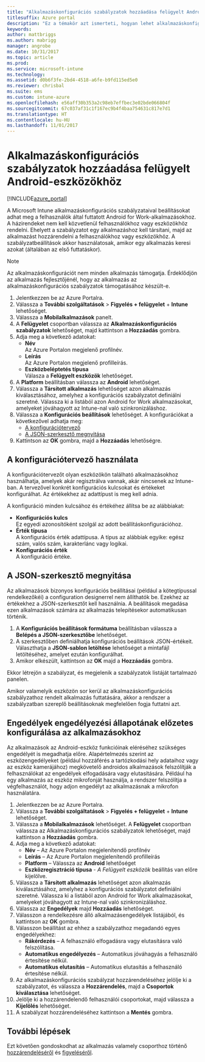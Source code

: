 ```yaml
---
title: "Alkalmazáskonfigurációs szabályzatok hozzáadása felügyelt Android-eszközökhöz | Microsoft Docs"
titlesuffix: Azure portal
description: "Ez a témakör azt ismerteti, hogyan lehet alkalmazáskonfigurációs szabályzatokkal konfigurációs adatokat szolgáltatni a futtatott Android for Work-alkalmazásoknak.”"
keywords: 
author: mattbriggs
ms.author: mabrigg
manager: angrobe
ms.date: 10/31/2017
ms.topic: article
ms.prod: 
ms.service: microsoft-intune
ms.technology: 
ms.assetid: d0b6f3fe-2bd4-4518-a6fe-b9fd115ed5e0
ms.reviewer: chrisbal
ms.suite: ems
ms.custom: intune-azure
ms.openlocfilehash: e56aff30b353a2c98eb7effbec3e02bde066804f
ms.sourcegitcommit: 67c037af31c1f167ec9b4f4baa754631c817e7d1
ms.translationtype: HT
ms.contentlocale: hu-HU
ms.lasthandoff: 11/01/2017
---
```

# <a name="add-app-configuration-policies-for-managed-android-devices"></a>Alkalmazáskonfigurációs szabályzatok hozzáadása felügyelt Android-eszközökhöz

[!INCLUDE[azure_portal](./includes/azure_portal.md)]

A Microsoft Intune alkalmazáskonfigurációs szabályzataival beállításokat adhat meg a felhasználók által futtatott Android for Work-alkalmazásokhoz. A házirendeket nem kell közvetlenül felhasználókhoz vagy eszközökhöz rendelni. Ehelyett a szabályzatot egy alkalmazáshoz kell társítani, majd az alkalmazást hozzárendelni a felhasználókhoz vagy eszközökhöz. A szabályzatbeállítások akkor használatosak, amikor egy alkalmazás keresi azokat (általában az első futtatáskor).

> [!Note]  
> Az alkalmazáskonfigurációt nem minden alkalmazás támogatja. Érdeklődjön az alkalmazás fejlesztőjénél, hogy az alkalmazás az alkalmazáskonfigurációs szabályzatok támogatásához készült-e.

1. Jelentkezzen be az Azure Portalra.
2. Válassza a **További szolgáltatások** > **Figyelés + felügyelet** + **Intune** lehetőséget.
3. Válassza a **Mobilalkalmazások** panelt.
4. A **Felügyelet** csoportban válassza az **Alkalmazáskonfigurációs szabályzatok** lehetőséget, majd kattintson a **Hozzáadás** gombra.
5. Adja meg a következő adatokat:
    - **Név**  
      Az Azure Portalon megjelenő profilnév.
    - **Leírás**  
      Az Azure Portalon megjelenő profilleírás.
    - **Eszközbeléptetés típusa**  
      Válasza a **Felügyelt eszközök** lehetőséget.
6. A **Platform** beállításban válassza az **Android** lehetőséget.
7. Válassza a **Társított alkalmazás** lehetőséget azon alkalmazás kiválasztásához, amelyhez a konfigurációs szabályzatot definiálni szeretné.  Válassza ki a listából azon Android for Work alkalmazásokat, amelyeket jóváhagyott az Intune-nal való szinkronizáláshoz.
8. Válassza a **Konfigurációs beállítások** lehetőséget. A konfigurációkat a következővel adhatja meg:
    - [A konfigurációtervező](#Use-the-configuration-designer)
    - [A JSON-szerkesztő megnyitása](#Use-the-JSON-editor)
9. Kattintson az **OK** gombra, majd a **Hozzáadás** lehetőségre.

## <a name="use-the-configuration-designer"></a>A konfigurációtervező használata

A konfigurációtervezőt olyan eszközökön található alkalmazásokhoz használhatja, amelyek akár regisztrálva vannak, akár nincsenek az Intune-ban. A tervezővel konkrét konfigurációs kulcsokat és értékeket konfigurálhat. Az értékekhez az adattípust is meg kell adnia.

A konfiguráció minden kulcsához és értékéhez állítsa be az alábbiakat:

  - **Konfigurációs kulcs**  
     Ez egyedi azonosítóként szolgál az adott beállításkonfigurációhoz.
  - **Érték típusa**  
    A konfigurációs érték adattípusa. A típus az alábbiak egyike: egész szám, valós szám, karakterlánc vagy logikai.
  - **Konfigurációs érték**  
    A konfiguráció értéke. 

## <a name="enter-the-json-editor"></a>A JSON-szerkesztő megnyitása

Az alkalmazások bizonyos konfigurációs beállításai (például a kötegtípussal rendelkezőkéi) a configuration designerrel nem állíthatók be.  Ezekhez az értékekhez a JSON-szerkesztőt kell használnia. A beállítások megadása ezen alkalmazások számára az alkalmazás telepítésekor automatikusan történik.

1. A **Konfigurációs beállítások formátuma** beállításban válassza a **Belépés a JSON-szerkesztőbe** lehetőséget.
2. A szerkesztőben definiálhatja konfigurációs beállítások JSON-értékeit. Választhatja a **JSON-sablon letöltése** lehetőséget a mintafájl letöltéséhez, amelyet ezután konfigurálhat.
3. Amikor elkészült, kattintson az **OK** majd a **Hozzáadás** gombra.

Ekkor létrejön a szabályzat, és megjelenik a szabályzatok listáját tartalmazó panelen.

Amikor valamelyik eszközön sor kerül az alkalmazáskonfigurációs szabályzathoz rendelt alkalmazás futtatására, akkor a rendszer a szabályzatban szereplő beállításoknak megfelelően fogja futtatni azt.

## <a name="preconfigure-permissions-grant-state-for-apps"></a>Engedélyek engedélyezési állapotának előzetes konfigurálása az alkalmazásokhoz

Az alkalmazások az Android-eszköz funkcióinak eléréséhez szükséges engedélyét is megadhatja előre. Alapértelmezés szerint az eszközengedélyeket (például hozzáférés a tartózkodási hely adataihoz vagy az eszköz kamerájához) megkövetelő androidos alkalmazások felszólítják a felhasználókat az engedélyek elfogadására vagy elutasítására. Például ha egy alkalmazás az eszköz mikrofonját használja, a rendszer felszólítja a végfelhasználót, hogy adjon engedélyt az alkalmazásnak a mikrofon használatára.

1. Jelentkezzen be az Azure Portalra.
2. Válassza a **További szolgáltatások** > **Figyelés + felügyelet** + **Intune** lehetőséget.
3. Válassza a **Mobilalkalmazások** lehetőséget. A **Felügyelet** csoportban válassza az Alkalmazáskonfigurációs szabályzatok lehetőséget, majd kattintson a **Hozzáadás** gombra.
4. Adja meg a következő adatokat:
    - **Név** – Az Azure Portalon megjelenítendő profilnév
    - **Leírás** – Az Azure Portalon megjelenítendő profilleírás
    - **Platform** – Válassza az **Android** lehetőséget
    - **Eszközregisztráció típusa** - *A Felügyelt eszközök* beállítás van előre kijelölve.
5. Válassza a **Társított alkalmazás** lehetőséget azon alkalmazás kiválasztásához, amelyhez a konfigurációs szabályzatot definiálni szeretné.  Válassza ki a listából azon Android for Work alkalmazásokat, amelyeket jóváhagyott az Intune-nal való szinkronizáláshoz.
6. Válassza az **Engedélyek** majd **Hozzáadás** lehetőséget.
7. Válasszon a rendelkezésre álló alkalmazásengedélyek listájából, és kattintson az **OK** gombra.
8. Válasszon beállítást az ehhez a szabályzathoz megadandó egyes engedélyekhez:
    - **Rákérdezés** – A felhasználó elfogadásra vagy elutasításra való felszólítása.
    - **Automatikus engedélyezés** – Automatikus jóváhagyás a felhasználó értesítése nélkül.
    - **Automatikus elutasítás** – Automatikus elutasítás a felhasználó értesítése nélkül.
9. Az alkalmazáskonfigurációs szabályzat hozzárendeléséhez jelölje ki a szabályzatot, és válassza a **Hozzárendelés**, majd a **Csoportok kiválasztása** lehetőséget.
10. Jelölje ki a hozzárendelendő felhasználói csoportokat, majd válassza a **Kijelölés** lehetőséget.
11. A szabályzat hozzárendeléséhez kattintson a **Mentés** gombra.

## <a name="next-steps"></a>További lépések

Ezt követően gondoskodhat az alkalmazás valamely csoporthoz történő [hozzárendeléséről](apps-deploy.md) és [figyeléséről](apps-monitor.md).

